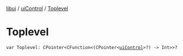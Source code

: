 [libui](../README.md) / [uiControl](README.md) / [Toplevel](-toplevel.md)

# Toplevel

`var Toplevel: CPointer<CFunction<(CPointer<`[`uiControl`](README.md)`>?) -> Int>>?`